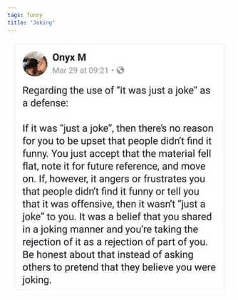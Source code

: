 ```yaml
---
tags: funny
title: "Joking"
---
```


![joke.jpg](https://raw.githubusercontent.com/muneer78/muneer78.github.io/master/images/joke.jpg)
